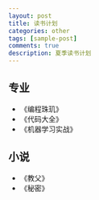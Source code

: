 ```yaml
---
layout: post
title: 读书计划
categories: other
tags: [sample-post]
comments: true
description: 夏季读书计划
---
```


专业
----
*   《编程珠玑》
*   《代码大全》
*   《机器学习实战》

小说
----
*   《教父》
*   《秘密》
